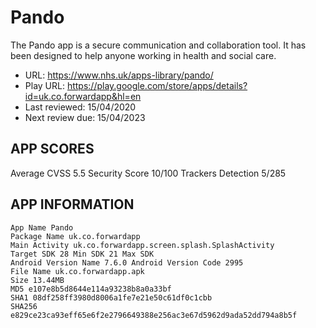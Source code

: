 # Pando

The Pando app is a secure communication and collaboration tool. It has been designed to help anyone working in health and social care. 

* URL: https://www.nhs.uk/apps-library/pando/
* Play URL: https://play.google.com/store/apps/details?id=uk.co.forwardapp&hl=en
* Last reviewed: 15/04/2020
* Next review due: 15/04/2023

## APP SCORES

Average CVSS 5.5
Security Score 10/100
Trackers Detection 5/285

## APP INFORMATION

```
App Name Pando
Package Name uk.co.forwardapp
Main Activity uk.co.forwardapp.screen.splash.SplashActivity
Target SDK 28 Min SDK 21 Max SDK
Android Version Name 7.6.0 Android Version Code 2995
File Name uk.co.forwardapp.apk
Size 13.44MB
MD5 e107e8b5d8644e114a93238b8a0a33bf
SHA1 08df258ff3980d8006a1fe7e21e50c61df0c1cbb
SHA256 e829ce23ca93eff65e6f2e2796649388e256ac3e67d5962d9ada52dd794a8b5f
```